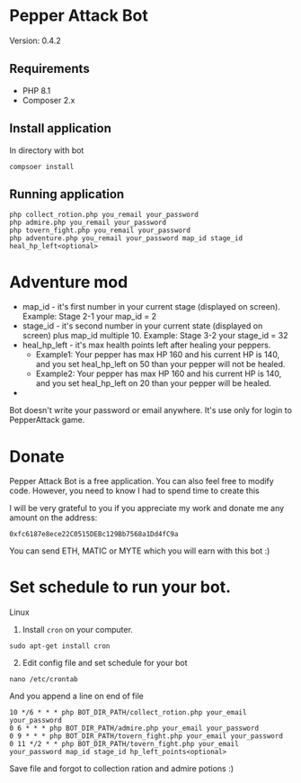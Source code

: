 # Pepper Attack Bot

Version: 0.4.2

## Requirements

- PHP 8.1
- Composer 2.x

## Install application

In directory with bot
```shell
compsoer install
```

## Running application

```shell
php collect_rotion.php you_remail your_password
php admire.php you_remail your_password
php tovern_fight.php you_remail your_password
php adventure.php you_remail your_password map_id stage_id heal_hp_left<optional>
```

# Adventure mod
- map_id - it's first number in your current stage (displayed on screen). Example: Stage 2-1 your map_id = 2
- stage_id - it's second number in your current state (displayed on screen) plus map_id multiple 10. Example: Stage 3-2 your stage_id = 32  
- heal_hp_left - it's max health points left after healing your peppers. 
  - Example1: Your pepper has max HP 160 and his current HP is 140, and you set heal_hp_left on 50 than your pepper will not be healed.
  - Example2: Your pepper has max HP 160 and his current HP is 140, and you set heal_hp_left on 20 than your pepper will be healed.
- 

 
Bot doesn't write your password or email anywhere. It's use only for login to PepperAttack game.

# Donate

Pepper Attack Bot is a free application. You can also feel free to modify code.
However, you need to know I had to spend time to create this

I will be very grateful to you if you appreciate my work and donate me any amount on the address:
```
0xfc6187e8ece22C0515DEBc129Bb7568a1Dd4fC9a
```
You can send ETH, MATIC or MYTE which you will earn with this bot :)


# Set schedule to run your bot.

Linux 
1. Install `cron` on your computer.
```shell
sudo apt-get install cron
```

2. Edit config file and set schedule for your bot
```shell
nano /etc/crontab
```

And you append a line on end of file
```shell
10 */6 * * * php BOT_DIR_PATH/collect_rotion.php your_email your_password
0 6 * * * php BOT_DIR_PATH/admire.php your_email your_password
0 9 * * * php BOT_DIR_PATH/tovern_fight.php your_email your_password
0 11 */2 * * php BOT_DIR_PATH/tovern_fight.php your_email your_password map_id stage_id hp_left_points<optional>
```

Save file and forgot to collection ration and admire potions :)
